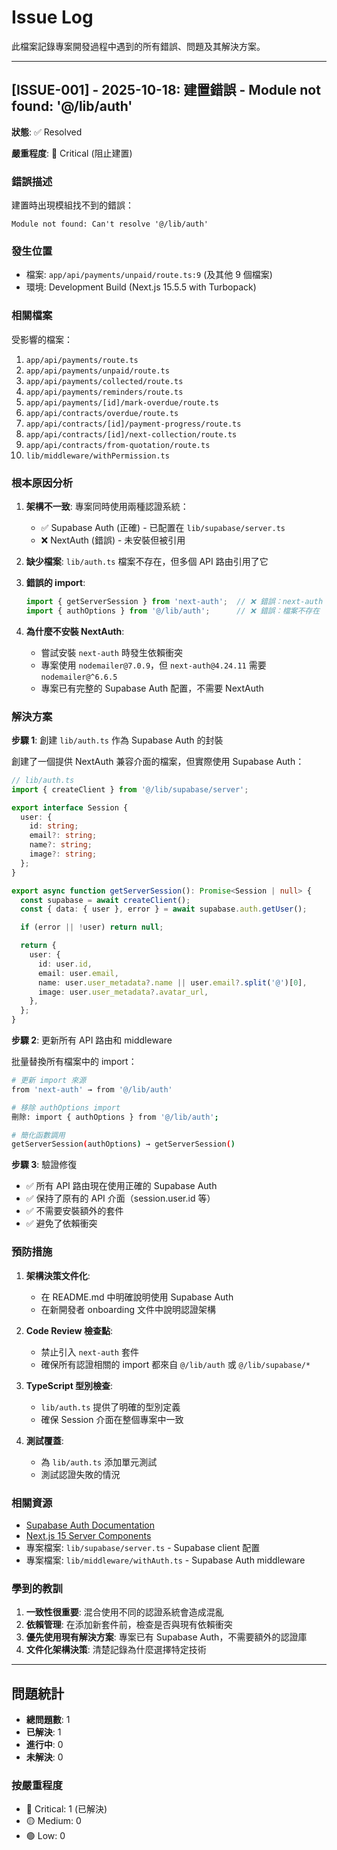 # Issue Log

此檔案記錄專案開發過程中遇到的所有錯誤、問題及其解決方案。

---

## [ISSUE-001] - 2025-10-18: 建置錯誤 - Module not found: '@/lib/auth'

**狀態**: ✅ Resolved

**嚴重程度**: 🔴 Critical (阻止建置)

### 錯誤描述

建置時出現模組找不到的錯誤：
```
Module not found: Can't resolve '@/lib/auth'
```

### 發生位置

- 檔案: `app/api/payments/unpaid/route.ts:9` (及其他 9 個檔案)
- 環境: Development Build (Next.js 15.5.5 with Turbopack)

### 相關檔案

受影響的檔案：
1. `app/api/payments/route.ts`
2. `app/api/payments/unpaid/route.ts`
3. `app/api/payments/collected/route.ts`
4. `app/api/payments/reminders/route.ts`
5. `app/api/payments/[id]/mark-overdue/route.ts`
6. `app/api/contracts/overdue/route.ts`
7. `app/api/contracts/[id]/payment-progress/route.ts`
8. `app/api/contracts/[id]/next-collection/route.ts`
9. `app/api/contracts/from-quotation/route.ts`
10. `lib/middleware/withPermission.ts`

### 根本原因分析

1. **架構不一致**: 專案同時使用兩種認證系統：
   - ✅ Supabase Auth (正確) - 已配置在 `lib/supabase/server.ts`
   - ❌ NextAuth (錯誤) - 未安裝但被引用

2. **缺少檔案**: `lib/auth.ts` 檔案不存在，但多個 API 路由引用了它

3. **錯誤的 import**:
   ```typescript
   import { getServerSession } from 'next-auth';  // ❌ 錯誤：next-auth 未安裝
   import { authOptions } from '@/lib/auth';      // ❌ 錯誤：檔案不存在
   ```

4. **為什麼不安裝 NextAuth**:
   - 嘗試安裝 `next-auth` 時發生依賴衝突
   - 專案使用 `nodemailer@7.0.9`，但 `next-auth@4.24.11` 需要 `nodemailer@^6.6.5`
   - 專案已有完整的 Supabase Auth 配置，不需要 NextAuth

### 解決方案

**步驟 1**: 創建 `lib/auth.ts` 作為 Supabase Auth 的封裝

創建了一個提供 NextAuth 兼容介面的檔案，但實際使用 Supabase Auth：

```typescript
// lib/auth.ts
import { createClient } from '@/lib/supabase/server';

export interface Session {
  user: {
    id: string;
    email?: string;
    name?: string;
    image?: string;
  };
}

export async function getServerSession(): Promise<Session | null> {
  const supabase = await createClient();
  const { data: { user }, error } = await supabase.auth.getUser();

  if (error || !user) return null;

  return {
    user: {
      id: user.id,
      email: user.email,
      name: user.user_metadata?.name || user.email?.split('@')[0],
      image: user.user_metadata?.avatar_url,
    },
  };
}
```

**步驟 2**: 更新所有 API 路由和 middleware

批量替換所有檔案中的 import：
```bash
# 更新 import 來源
from 'next-auth' → from '@/lib/auth'

# 移除 authOptions import
刪除: import { authOptions } from '@/lib/auth';

# 簡化函數調用
getServerSession(authOptions) → getServerSession()
```

**步驟 3**: 驗證修復

- ✅ 所有 API 路由現在使用正確的 Supabase Auth
- ✅ 保持了原有的 API 介面（session.user.id 等）
- ✅ 不需要安裝額外的套件
- ✅ 避免了依賴衝突

### 預防措施

1. **架構決策文件化**:
   - 在 README.md 中明確說明使用 Supabase Auth
   - 在新開發者 onboarding 文件中說明認證架構

2. **Code Review 檢查點**:
   - 禁止引入 `next-auth` 套件
   - 確保所有認證相關的 import 都來自 `@/lib/auth` 或 `@/lib/supabase/*`

3. **TypeScript 型別檢查**:
   - `lib/auth.ts` 提供了明確的型別定義
   - 確保 Session 介面在整個專案中一致

4. **測試覆蓋**:
   - 為 `lib/auth.ts` 添加單元測試
   - 測試認證失敗的情況

### 相關資源

- [Supabase Auth Documentation](https://supabase.com/docs/guides/auth)
- [Next.js 15 Server Components](https://nextjs.org/docs/app/building-your-application/rendering/server-components)
- 專案檔案: `lib/supabase/server.ts` - Supabase client 配置
- 專案檔案: `lib/middleware/withAuth.ts` - Supabase Auth middleware

### 學到的教訓

1. **一致性很重要**: 混合使用不同的認證系統會造成混亂
2. **依賴管理**: 在添加新套件前，檢查是否與現有依賴衝突
3. **優先使用現有解決方案**: 專案已有 Supabase Auth，不需要額外的認證庫
4. **文件化架構決策**: 清楚記錄為什麼選擇特定技術

---

## 問題統計

- **總問題數**: 1
- **已解決**: 1
- **進行中**: 0
- **未解決**: 0

### 按嚴重程度

- 🔴 Critical: 1 (已解決)
- 🟡 Medium: 0
- 🟢 Low: 0
